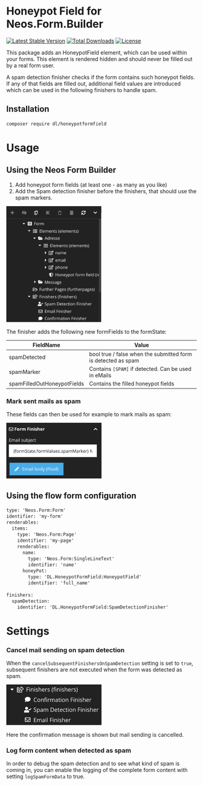 # Honeypot Field for Neos.Form.Builder

[![Latest Stable Version](https://poser.pugx.org/dl/honeypotformfield/v/stable)](https://packagist.org/packages/dl/honeypotformfield) [![Total Downloads](https://poser.pugx.org/dl/honeypotformfield/downloads)](https://packagist.org/packages/dl/honeypotformfield) [![License](https://poser.pugx.org/dl/honeypotformfield/license)](https://packagist.org/packages/dl/honeypotformfield)

This package adds an HoneypotField element, which can be used within your forms. This element is rendered
hidden and should never be filled out by a real form user. 

A spam detection finisher checks if the form contains such honeypot fields. If any of that fields are 
filled out, additional field values are introduced which can be used in the following finishers to handle spam.  

## Installation 

    composer require dl/honeypotformfield
    
# Usage

## Using the Neos Form Builder

1. Add honeypot form fields (at least one - as many as you like)
2. Add the Spam detection finisher before the finishers, that should use the spam markers.

<img src="Documentation/Images/HoneypotElements.png" alt="Usage of honeypot field and detection finisher" width="50%"/>

The finisher adds the following new formFields to the formState:

| FieldName                   | Value                                                         |
|-----------------------------|---------------------------------------------------------------|
| spamDetected                | bool true / false when the submitted form is detected as spam |
| spamMarker                  | Contains `[SPAM]` if detected. Can be used in eMails          |
| spamFilledOutHoneypotFields | Contains the filled honeypot fields                           |

### Mark sent mails as spam

These fields can then be used for example to mark mails as spam:

<img src="Documentation/Images/UseSpamMarker.png" alt="Use the spam marker in email header" width="50%"/>

## Using the flow form configuration

    type: 'Neos.Form:Form'
    identifier: 'my-form'
    renderables:
      items:
        type: 'Neos.Form:Page'
        identifier: 'my-page'
        renderables:
          name:
            type: 'Neos.Form:SingleLineText'
            identifier: 'name'
          honeyPot:
            type: 'DL.HoneypotFormField:HoneypotField'
            identifier: 'full_name'
    
    finishers:
      spamDetection:
        identifier: 'DL.HoneypotFormField:SpamDetectionFinisher'

# Settings

### Cancel mail sending on spam detection

When the `cancelSubsequentFinishersOnSpamDetection` setting is set to `true`, subsequent finishers are not executed
when the form was detected as spam.

<img src="Documentation/Images/CancelFinisherExecution.png" alt="Use the spam marker in email header" width="50%"/>

Here the confirmation message is shown but mail sending is cancelled.

### Log form content when detected as spam

In order to debug the spam detection and to see what kind of spam is coming in, you can enable the logging of the complete 
form content with setting `logSpamFormData` to true.  
